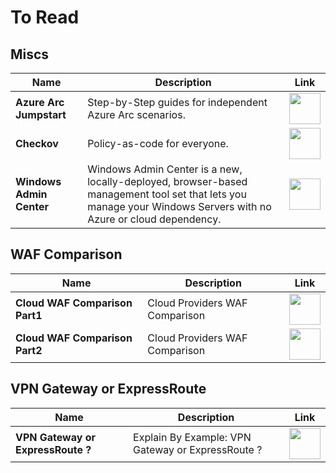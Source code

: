 # To Read

## Miscs

| Name | Description | Link |
|--|--|--|
| **Azure Arc Jumpstart** | Step-by-Step guides for independent Azure Arc scenarios. | <a href="https://azurearcjumpstart.io/overview/"><img src="https://github.com/jcabeza/azure/blob/main/docs/assets/reshot-icon-link.svg?raw=true" width="50"/></a>  |
| **Checkov** | Policy-as-code for everyone. | <a href="https://www.checkov.io/"><img src="https://github.com/jcabeza/azure/blob/main/docs/assets/reshot-icon-link.svg?raw=true" width="50"/></a>  |
| **Windows Admin Center** | Windows Admin Center is a new, locally-deployed, browser-based management tool set that lets you manage your Windows Servers with no Azure or cloud dependency. | <a href="https://docs.microsoft.com/fr-fr/windows-server/manage/windows-admin-center/overview"><img src="https://github.com/jcabeza/azure/blob/main/docs/assets/reshot-icon-link.svg?raw=true" width="50"/></a> |

## WAF Comparison

| Name | Description | Link |
|--|--|--|
| **Cloud WAF Comparison Part1** | Cloud Providers WAF Comparison | <a href="https://blog.fraktal.fi/cloud-waf-comparison-part-2-e6e2d25f558c"><img src="https://github.com/jcabeza/azure/blob/main/docs/assets/reshot-icon-link.svg?raw=true" width="50"/></a>  |
| **Cloud WAF Comparison Part2** | Cloud Providers WAF Comparison | <a href="https://blog.fraktal.fi/cloud-waf-comparison-part-2-e6e2d25f558c"><img src="https://github.com/jcabeza/azure/blob/main/docs/assets/reshot-icon-link.svg?raw=true" width="50"/></a> |

## VPN Gateway or ExpressRoute

| Name | Description | Link |
|--|--|--|
| **VPN Gateway or ExpressRoute ?** | Explain By Example: VPN Gateway or ExpressRoute ? | <a href="https://www.linkedin.com/pulse/explain-example-vpn-gateway-expressroute-michelle-xie"><img src="https://github.com/jcabeza/azure/blob/main/docs/assets/reshot-icon-link.svg?raw=true" width="50"/></a> |